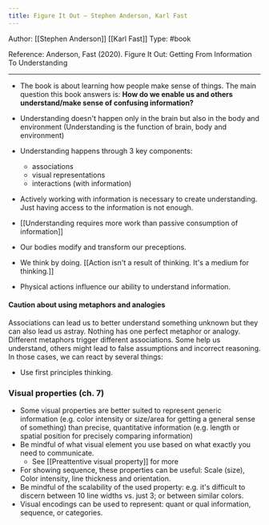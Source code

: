 ```yaml
---
title: Figure It Out – Stephen Anderson, Karl Fast
---
```


Author: [[Stephen Anderson]] [[Karl Fast]]
Type: #book 

Reference:
Anderson, Fast (2020). Figure It Out: Getting From Information To Understanding

---

- The book is about learning how people make sense of things. The main question this book answers is: **How do we enable us and others understand/make sense of confusing information?**
- Understanding doesn't happen only in the brain but also in the body and environment (Understanding is the function of brain, body and environment)

- Understanding happens through 3 key components:
	- associations
	- visual representations
	- interactions (with information)
- Actively working with information is necessary to create understanding. Just having access to the information is not enough.
- [[Understanding requires more work than passive consumption of information]]

- Our bodies modify and transform our preceptions. 
- We think by doing. [[Action isn't a result of thinking. It's a medium for thinking.]]
- Physical actions influence our ability to understand information.


#### Caution about using metaphors and analogies
Associations can lead us to better understand something unknown but they can also lead us astray. Nothing has one perfect metaphor or analogy. Different metaphors trigger different associations. Some help us understand, others might lead to false assumptions and incorrect reasoning. In those cases, we can react by several things:
- Use first principles thinking. 


### Visual properties (ch. 7)
- Some visual properties are better suited to represent generic information (e.g. color intensity or size/area for getting a general sense of something) than precise, quantitative information (e.g. length or spatial position for precisely comparing information)
- Be mindful of what visual element you use based on what exactly you need to communicate.
	- See [[Preattentive visual property]] for more
- For showing sequence, these properties can be useful: Scale (size), Color intensity, line thickness and orientation.
- Be mindful of the scalability of the used property: e.g. it's difficult to discern between 10 line widths vs. just 3; or between similar colors.
- Visual encodings can be used to represent: quant or qual information, sequence, or categories.